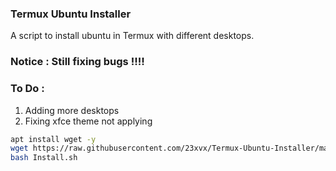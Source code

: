 ### Termux Ubuntu Installer
 A script to install ubuntu in Termux with different desktops.

### Notice : Still fixing bugs !!!!



### To Do : 
1) Adding more desktops 
2) Fixing xfce theme not applying 

```bash 
apt install wget -y 
wget https://raw.githubusercontent.com/23xvx/Termux-Ubuntu-Installer/main/Install.sh
bash Install.sh 
```